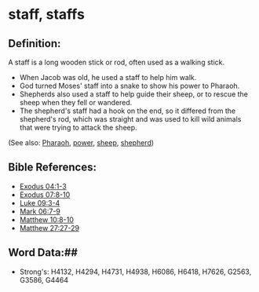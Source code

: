 # staff, staffs #

## Definition: ##

A staff is a long wooden stick or rod, often used as a walking stick.

* When Jacob was old, he used a staff to help him walk.
* God turned Moses' staff into a snake to show his power to Pharaoh.
* Shepherds also used a staff to help guide their sheep, or to rescue the sheep when they fell or wandered.
* The shepherd's staff had a hook on the end, so it differed from the shepherd's rod, which was straight and was used to kill wild animals that were trying to attack the sheep.

(See also: [Pharaoh](../names/pharaoh.md), [power](../kt/power.md), [sheep](sheep.md), [shepherd](shepherd.md))

## Bible References: ##

* [Exodus 04:1-3](rc://en/tn/help/exo/04/01)
* [Exodus 07:8-10](rc://en/tn/help/exo/07/08)
* [Luke 09:3-4](rc://en/tn/help/luk/09/03)
* [Mark 06:7-9](rc://en/tn/help/mrk/06/07)
* [Matthew 10:8-10](rc://en/tn/help/mat/10/08)
* [Matthew 27:27-29](rc://en/tn/help/mat/27/27)

## Word Data:##

* Strong's: H4132, H4294, H4731, H4938, H6086, H6418, H7626, G2563, G3586, G4464
